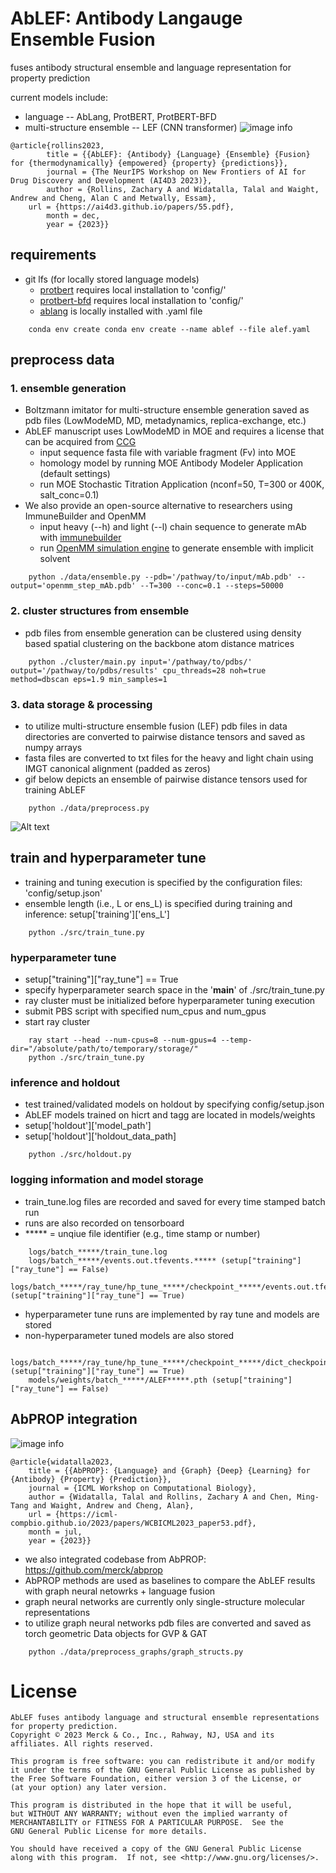 # AbLEF: Antibody Langauge Ensemble Fusion

fuses antibody structural ensemble and language representation for property prediction

current models include:
- language -- AbLang, ProtBERT, ProtBERT-BFD
- multi-structure ensemble -- LEF (CNN transformer)
![image info](pics/AbLEF.png)
```
@article{rollins2023,
        title = {{AbLEF}: {Antibody} {Language} {Ensemble} {Fusion} for {thermodynamically} {empowered} {property} {predictions}},
        journal = {The NeurIPS Workshop on New Frontiers of AI for Drug Discovery and Development (AI4D3 2023)},
        author = {Rollins, Zachary A and Widatalla, Talal and Waight, Andrew and Cheng, Alan C and Metwally, Essam},
	url = {https://ai4d3.github.io/papers/55.pdf},
        month = dec,
        year = {2023}}
```
## requirements
- git lfs (for locally stored language models)
    - [protbert](https://huggingface.co/Rostlab/protbert) requires local installation to 'config/'
    - [protbert-bfd](https://huggingface.co/Rostlab/protbert-bfd) requires local installation to 'config/' 
    - [ablang](https://github.com/oxpig/AbLang) is locally installed with .yaml file
```
	conda env create conda env create --name ablef --file alef.yaml
```

## preprocess data
### 1. ensemble generation
- Boltzmann imitator for multi-structure ensemble generation saved as pdb files (LowModeMD, MD, metadynamics, replica-exchange, etc.)
- AbLEF manuscript uses LowModeMD in MOE and requires a license that can be acquired from [CCG](https://www.chemcomp.com/)
	- input sequence fasta file with variable fragment (Fv) into MOE
 	- homology model by running MOE Antibody Modeler Application (default settings)
  	- run MOE Stochastic Titration Application (nconf=50, T=300 or 400K, salt_conc=0.1) 
- We also provide an open-source alternative to researchers using ImmuneBuilder and OpenMM
	- input heavy (--h) and light (--l) chain sequence to generate mAb with [immunebuilder](https://github.com/oxpig/ImmuneBuilder)
 	- run [OpenMM simulation engine](https://github.com/openmm/openmm) to generate ensemble with implicit solvent
```
    python ./data/ensemble.py --pdb='/pathway/to/input/mAb.pdb' --output='openmm_step_mAb.pdb' --T=300 --conc=0.1 --steps=50000
```
### 2. cluster structures from ensemble
- pdb files from ensemble generation can be clustered using density based spatial clustering on the backbone atom distance matrices
```
    python ./cluster/main.py input='/pathway/to/pdbs/' output='/pathway/to/pdbs/results' cpu_threads=28 noh=true method=dbscan eps=1.9 min_samples=1 
```
### 3. data storage & processing 
- to utilize multi-structure ensemble fusion (LEF) pdb files in data directories are converted to pairwise distance tensors and saved as numpy arrays
- fasta files are converted to txt files for the heavy and light chain using IMGT canonical alignment (padded as zeros)
- gif below depicts an ensemble of pairwise distance tensors used for training AbLEF
```
    python ./data/preprocess.py
```

![Alt text](pics/Ab.gif)

## train and hyperparameter tune
- training and tuning execution is specified by the configuration files: 'config/setup.json'
- ensemble length (i.e., L or ens_L) is specified during training and inference: setup['training']['ens_L']
```
    python ./src/train_tune.py
```

### hyperparameter tune
- setup["training"]["ray_tune"] == True
- specify hyperparameter search space in the '__main__' of ./src/train_tune.py
- ray cluster must be initialized before hyperparameter tuning execution
- submit PBS script with specified num_cpus and num_gpus
- start ray cluster
```
    ray start --head --num-cpus=8 --num-gpus=4 --temp-dir="/absolute/path/to/temporary/storage/"
    python ./src/train_tune.py
```

### inference and holdout
- test trained/validated models on holdout by specifying config/setup.json
- AbLEF models trained on hicrt and tagg are located in models/weights
- setup['holdout']['model_path']
- setup['holdout']['holdout_data_path]
```
    python ./src/holdout.py
```

### logging information and model storage
- train_tune.log files are recorded and saved for every time stamped batch run
- runs are also recorded on tensorboard
- ***** = unqiue file identifier (e.g., time stamp or number)
```
    logs/batch_*****/train_tune.log
    logs/batch_*****/events.out.tfevents.***** (setup["training"]["ray_tune"] == False)
    logs/batch_*****/ray_tune/hp_tune_*****/checkpoint_*****/events.out.tfevents.***** (setup["training"]["ray_tune"] == True)
```

- hyperparameter tune runs are implemented by ray tune and models are stored
- non-hyperparameter tuned models are also stored
```
    logs/batch_*****/ray_tune/hp_tune_*****/checkpoint_*****/dict_checkpoint.pkl (setup["training"]["ray_tune"] == True)
    models/weights/batch_*****/ALEF*****.pth (setup["training"]["ray_tune"] == False)
```
## AbPROP integration

![image info](pics/abprop.png)

```
@article{widatalla2023,
	title = {{AbPROP}: {Language} and {Graph} {Deep} {Learning} for {Antibody} {Property} {Prediction}},
	journal = {ICML Workshop on Computational Biology},
	author = {Widatalla, Talal and Rollins, Zachary A and Chen, Ming-Tang and Waight, Andrew and Cheng, Alan},
	url = {https://icml-compbio.github.io/2023/papers/WCBICML2023_paper53.pdf},
	month = jul,
	year = {2023}}
```

- we also integrated codebase from AbPROP: https://github.com/merck/abprop 
- AbPROP methods are used as baselines to compare the AbLEF results with graph neural netowrks + language fusion
- graph neural networks are currently only single-structure molecular representations
- to utilize graph neural networks pdb files are converted and saved as torch geometric Data objects for GVP & GAT
```
    python ./data/preprocess_graphs/graph_structs.py
```

# License
    AbLEF fuses antibody language and structural ensemble representations for property prediction.
    Copyright © 2023 Merck & Co., Inc., Rahway, NJ, USA and its affiliates. All rights reserved.

    This program is free software: you can redistribute it and/or modify
    it under the terms of the GNU General Public License as published by
    the Free Software Foundation, either version 3 of the License, or
    (at your option) any later version.

    This program is distributed in the hope that it will be useful,
    but WITHOUT ANY WARRANTY; without even the implied warranty of
    MERCHANTABILITY or FITNESS FOR A PARTICULAR PURPOSE.  See the
    GNU General Public License for more details.

    You should have received a copy of the GNU General Public License
    along with this program.  If not, see <http://www.gnu.org/licenses/>.
